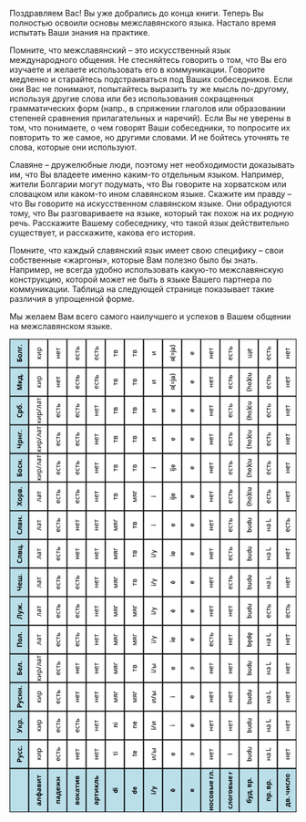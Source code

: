 Поздравляем Вас! Вы уже добрались до конца книги. Теперь Вы полностью освоили основы межславянского языка. Настало время испытать Ваши знания на практике.

Помните, что межславянский – это искусственный язык международного общения. Не стесняйтесь говорить о том, что Вы его изучаете и желаете использовать его в коммуникации. Говорите медленно и старайтесь подстраиваться под Ваших собеседников. Если они Вас не понимают, попытайтесь выразить ту же мысль по-другому, используя другие слова или без использования сокращенных грамматических форм (напр., в спряжении глаголов или образовании степеней сравнения прилагательных и наречий). Если Вы не уверены в том, что понимаете, о чем говорят Ваши собеседники, то попросите их повторить то же самое, но другими словами. И не бойтесь уточнять те слова, которые они используют.

Славяне – дружелюбные люди, поэтому нет необходимости доказывать им, что Вы владеете именно каким-то отдельным языком. Например, жители Болгарии могут подумать, что Вы говорите на хорватском или словацком или каком-то ином славянском языке. Скажите им правду – что Вы говорите на искусственном славянском языке. Они обрадуются тому, что Вы разговариваете на языке, который так похож на их родную речь. Расскажите Вашему собеседнику, что такой язык действительно существует, и расскажите, какова его история.

Помните, что каждый славянский язык имеет свою специфику – свои собственные «жаргоны», которые Вам полезно было бы знать. Например, не всегда удобно использовать какую-то межславянскую конструкцию, которой может не быть в языке Вашего партнера по коммуникации. Таблица на следующей странице показывает такие различия в упрощенной форме.

Мы желаем Вам всего самого наилучшего и успехов в Вашем общении на межславянском языке.

![letter-difference-table](src/assets/images/letter-difference-table.svg)
